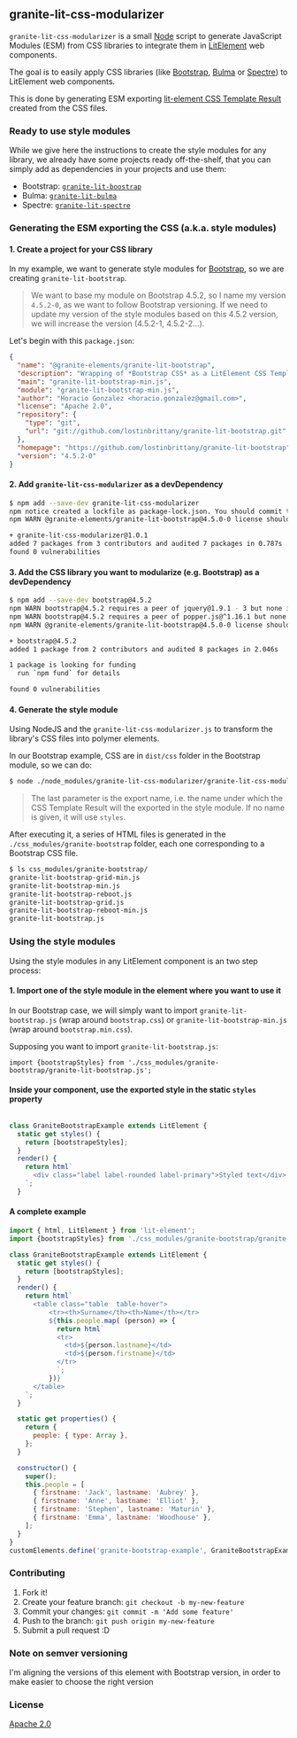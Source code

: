 ## granite-lit-css-modularizer


`granite-lit-css-modularizer` is a small [Node](https://nodejs.org) script to generate JavaScript Modules (ESM) from CSS libraries to integrate them in [LitElement](https://lit-element.polymer-project.org/) web components. 

The goal is to easily apply CSS libraries (like [Bootstrap](https://getbootstrap.com/), [Bulma](https://bulma.io/) or [Spectre](https://picturepan2.github.io/spectre/)) to LitElement web components.

This is done by generating ESM exporting [lit-element CSS Template Result](https://lit-element.polymer-project.org/api/classes/_lit_element_.cssresult.html) created from the CSS files. 



### Ready to use style modules

While we give here the instructions to create the style modules for any library, we already have some projects ready off-the-shelf, that you can simply add as dependencies in your projects and use them:

- Bootstrap: [`granite-lit-boostrap`](https://github.com/lostinbrittany/granite-lit-bootstrap)
- Bulma: [`granite-lit-bulma`](https://github.com/lostinbrittany/granite-lit-bulma)
- Spectre: [`granite-lit-spectre`](https://github.com/lostinbrittany/granite-lit-spectre)

### Generating the ESM exporting the CSS (a.k.a. style modules)

#### 1. Create a project for your CSS library

In my example, we want to generate style modules for [Bootstrap](https://getbootstrap.com/), so we are creating `granite-lit-bootstrap`. 

> We want to base my module on Bootstrap 4.5.2, so I name my version  `4.5.2-0`, as we want to follow Bootstrap versioning. If we need to update my version of the style modules based on this 4.5.2 version, we will increase the version (4.5.2-1, 4.5.2-2...).

Let's begin with this `package.json`:

```json
{
  "name": "@granite-elements/granite-lit-bootstrap",
  "description": "Wrapping of *Bootstrap CSS* as a LitElement CSS TemplateResult to be used in LitElement web components",
  "main": "granite-lit-bootstrap-min.js",
  "module": "granite-lit-bootstrap-min.js",
  "author": "Horacio Gonzalez <horacio.gonzalez@gmail.com>",
  "license": "Apache 2.0",
  "repository": {
    "type": "git",
    "url": "git://github.com/lostinbrittany/granite-lit-bootstrap.git"
  },
  "homepage": "https://github.com/lostinbrittany/granite-lit-bootstrap",
  "version": "4.5.2-0"
}
```

#### 2. Add `granite-lit-css-modularizer` as a devDependency

```bash
$ npm add --save-dev granite-lit-css-modularizer
npm notice created a lockfile as package-lock.json. You should commit this file.
npm WARN @granite-elements/granite-lit-bootstrap@4.5.0-0 license should be a valid SPDX license expression

+ granite-lit-css-modularizer@1.0.1
added 7 packages from 3 contributors and audited 7 packages in 0.787s
found 0 vulnerabilities
```


#### 3. Add the CSS library you want to modularize  (e.g. Bootstrap) as a devDependency


```bash
$ npm add --save-dev bootstrap@4.5.2
npm WARN bootstrap@4.5.2 requires a peer of jquery@1.9.1 - 3 but none is installed. You must install peer dependencies yourself.
npm WARN bootstrap@4.5.2 requires a peer of popper.js@^1.16.1 but none is installed. You must install peer dependencies yourself.
npm WARN @granite-elements/granite-lit-bootstrap@4.5.0-0 license should be a valid SPDX license expression

+ bootstrap@4.5.2
added 1 package from 2 contributors and audited 8 packages in 2.046s

1 package is looking for funding
  run `npm fund` for details

found 0 vulnerabilities
```

#### 4. Generate the style module

Using NodeJS and the `granite-lit-css-modularizer.js` to transform the library's CSS files into polymer elements.

In our Bootstrap example, CSS are in `dist/css` folder in the Bootstrap module, so we can do:

```bash
$ node ./node_modules/granite-lit-css-modularizer/granite-lit-css-modularizer.js ./node_modules/bootstrap/dist/css ./css_modules/granite-bootstrap bootsrapStyles
```

> The last parameter is the export name, i.e. the name under which the CSS Template Result will the exported in the style module. If no name is given, it will use `styles`.

After executing it, a series of HTML files is generated in the `./css_modules/granite-bootstrap` folder, each one corresponding to a Bootstrap CSS file.

```bash
$ ls css_modules/granite-bootstrap/
granite-lit-bootstrap-grid-min.js  
granite-lit-bootstrap-min.js         
granite-lit-bootstrap-reboot.js
granite-lit-bootstrap-grid.js      
granite-lit-bootstrap-reboot-min.js  
granite-lit-bootstrap.js
```


### Using the style modules 

Using the style modules in any LitElement component is an two step process:

#### 1. Import one of the style module in the element where you want to use it

In our Bootstrap case, we will simply want to import `granite-lit-bootstrap.js` (wrap around `bootstrap.css`) or `granite-lit-bootstrap-min.js` (wrap around `bootstrap.min.css`).

Supposing you want to import `granite-lit-bootstrap.js`:
 
```
import {bootstrapStyles} from './css_modules/granite-bootstrap/granite-lit-bootstrap.js';
``` 

#### Inside your component, use the exported style in the static `styles` property


```js

class GraniteBootstrapExample extends LitElement {
  static get styles() {
    return [bootstrapeStyles];
  }
  render() {
    return html`
      <div class="label label-rounded label-primary">Styled text</div>
    `;
  }
```

#### A complete example

```js
import { html, LitElement } from 'lit-element';
import {bootstrapStyles} from './css_modules/granite-bootstrap/granite-lit-bootstrap.js';

class GraniteBootstrapExample extends LitElement {
  static get styles() {
    return [bootstrapStyles];
  }
  render() {
    return html`
      <table class="table  table-hover">
          <tr><th>Surname</th><th>Name</th></tr>
          ${this.people.map( (person) => {
            return html`
            <tr>
              <td>${person.lastname}</td>
              <td>${person.firstname}</td>
            </tr>
            `;
          })}
      </table>
    `;
  }

  static get properties() {
    return {
      people: { type: Array },
    };
  }

  constructor() {
    super();
    this.people = [
      { firstname: 'Jack', lastname: 'Aubrey' },
      { firstname: 'Anne', lastname: 'Elliot' },
      { firstname: 'Stephen', lastname: 'Maturin' },
      { firstname: 'Emma', lastname: 'Woodhouse' },
    ];
  }
}
customElements.define('granite-bootstrap-example', GraniteBootstrapExample);

```

### Contributing

1. Fork it!
2. Create your feature branch: `git checkout -b my-new-feature`
3. Commit your changes: `git commit -m 'Add some feature'`
4. Push to the branch: `git push origin my-new-feature`
5. Submit a pull request :D

### Note on semver versioning

I'm aligning the versions of this element with Bootstrap version, in order to make easier to choose the right version
 
### License

[Apache 2.0](http://www.apache.org/licenses/LICENSE-2.0)

